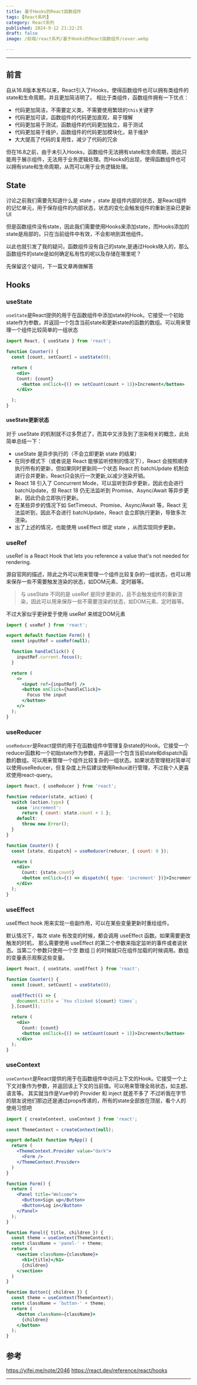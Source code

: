 ```yaml
---
title: 基于Hooks的React函数组件
tags: [React系列]
category: React系列
published: 2024-9-12 21:22:25
draft: false 
image: /前端/react系列/基于Hooks的React函数组件/cover.webp

---
```


---

## 前言

自从16.8版本发布以来，React引入了Hooks，使得函数组件也可以拥有类组件的state和生命周期，并且更加简洁明了。
相比于类组件，函数组件拥有一下优点：

- 代码更加简洁，不需要定义类，不需要使用繁琐的`this`关键字
- 代码更加可读，函数组件的代码更加直观，易于理解
- 代码更加易于测试，函数组件的代码更加独立，易于测试
- 代码更加易于维护，函数组件的代码更加模块化，易于维护
- 大大提高了代码的复用性，减少了代码的冗余

但在16.8之前，由于未引入Hooks，函数组件无法拥有state和生命周期，因此只能用于展示组件，无法用于业务逻辑处理。而Hooks的出现，使得函数组件也可以拥有state和生命周期，从而可以用于业务逻辑处理。

## State

讨论之前我们需要先知道什么是 state ，state 是组件内部的状态，是React组件的记忆单元，用于保存组件的内部状态，状态的变化会触发组件的重新渲染已更新UI

但是函数组件没有state，因此我们需要使用Hooks来添加state，而Hooks添加的state是局部的，只在当前组件中有效，不会影响到其他组件。

以此也就引发了我的疑问，函数组件没有自己的state,是通过Hooks映入的，那么函数组件的state是如何确定私有性的呢以及存储在哪里呢？

先保留这个疑问，下一篇文章再做解答

## Hooks

### useState

`useState`是React提供的用于在函数组件中添加state的Hook。它接受一个初始state作为参数，并返回一个包含当前state和更新state的函数的数组。可以用来管理一个组件比较简单的一组状态

```jsx
import React, { useState } from 'react';

function Counter() {
  const [count, setCount] = useState(0);

  return (
    <div>
    Count: {count}   
      <button onClick={() => setCount(count + 1)}>Increment</button>
    </div>    

  );
}
```
#### useState更新状态

对于 useState 的机制就不过多赘述了，而其中又涉及到了渲染相关的概念，此处简单总结一下：

- useState 是异步执行的（不会立即更新 state 的结果）
- 在同步模式下（或者说是 React 能够监听控制的情况下），React 会按照顺序执行所有的更新，但如果同时更新同一个状态 React 的 batchUpdate 机制会进行合并更新，React只会执行一次更新,以减少渲染开销。
- React 18 引入了 Concurrent Mode，可以监听到异步更新，因此也会进行 batchUpdate，但 React 18 仍无法监听到 Promise、Async/Await 等异步更新，因此仍会立即执行更新。
- 在某些异步的情况下如 SetTimeout、Promise、Async/Await 等，React 无法监听到，因此不会进行 batchUpdate，React 会立即执行更新，导致多次渲染。
- 出了上述的情况，也能使用 useEffect 绑定 state ，从而实现同步更新。

### useRef

useRef is a React Hook that lets you reference a value that's not needed for rendering.

源自官网的描述，除此之外可以用来管理一个组件比较复杂的一组状态，也可以用来保存一些不需要触发渲染的状态，如DOM元素、定时器等。

> 与 useState 不同的是 useRef 是同步更新的，且不会触发组件的重新渲染，因此可以用来保存一些不需要渲染的状态，如DOM元素、定时器等。

不过大家似乎更钟爱于使用 useRef 来绑定DOM元素

```jsx
import { useRef } from 'react';

export default function Form() {
  const inputRef = useRef(null);

  function handleClick() {
    inputRef.current.focus();
  }

  return (
    <>
      <input ref={inputRef} />
      <button onClick={handleClick}>
        Focus the input
      </button>
    </>
  );
}
```

### useReducer

`useReducer`是React提供的用于在函数组件中管理复杂state的Hook。它接受一个reducer函数和一个初始state作为参数，并返回一个包含当前state和dispatch函数的数组。可以用来管理一个组件比较复杂的一组状态。如果状态管理相对简单可以使用useReducer，但复杂度上升后建议使用Redux进行管理，不过我个人更喜欢使用react-query。

```jsx
import React, { useReducer } from 'react';

function reducer(state, action) {
  switch (action.type) {
    case 'increment':
      return { count: state.count + 1 };
    default:
      throw new Error();
  }
}

function Counter() {
  const [state, dispatch] = useReducer(reducer, { count: 0 });

  return (
    <div>
      Count: {state.count}
      <button onClick={() => dispatch({ type: 'increment' })}>Increment</button>
    </div>
  );
}

```

### useEffect

useEffect hook 用来实现一些副作用，可以在某些变量更新时重绘组件。

默认情况下，每次 state 有改变的时候，都会调用 useEffect 函数。如果需要更改触发的时机， 那么需要使用 useEffect 的第二个参数来指定监听的事件或者说状态。当第二个参数只使用一个空 数组 [] 的时候就只在组件加载的时候调用。数组的变量表示观察这些变量。

```jsx
import React, { useState, useEffect } from 'react';

function Counter() {
  const [count, setCount] = useState(0);

  useEffect(() => {
    document.title = `You clicked ${count} times`;
  },[count]);

  return (
    <div>
      Count: {count}
      <button onClick={() => setCount(count + 1)}>Increment</button>
    </div>
  );
}
```

### useContext

`useContext`是React提供的用于在函数组件中访问上下文的Hook。它接受一个上下文对象作为参数，并返回该上下文的当前值。可以用来管理全局状态，如主题、语言等。
其实就当作是Vue中的 Provider 和 inject 就差不多了
不过听我在字节的朋友说他们那边还是通过props传递的，所有的state全部放在顶层，看个人的使用习惯吧

```jsx
import { createContext, useContext } from 'react';

const ThemeContext = createContext(null);

export default function MyApp() {
  return (
    <ThemeContext.Provider value="dark">
      <Form />
    </ThemeContext.Provider>
  )
}

function Form() {
  return (
    <Panel title="Welcome">
      <Button>Sign up</Button>
      <Button>Log in</Button>
    </Panel>
  );
}

function Panel({ title, children }) {
  const theme = useContext(ThemeContext);
  const className = 'panel-' + theme;
  return (
    <section className={className}>
      <h1>{title}</h1>
      {children}
    </section>
  )
}

function Button({ children }) {
  const theme = useContext(ThemeContext);
  const className = 'button-' + theme;
  return (
    <button className={className}>
      {children}
    </button>
  );
}

```


## 参考

https://yifei.me/note/2046
https://react.dev/reference/react/hooks

---